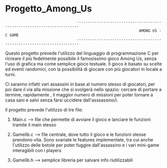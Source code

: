 # Progetto_Among_Us



                                    -----------------------------------------------------------------------
	                                                            AMONG US - C GAME
                                    -----------------------------------------------------------------------



Questo progetto prevede l'utilizzo del linguaggio di programmazione C per ricreare il più fedelmente possibile il famosissimo gioco Among Us, senza l'uso di grafica ma come semplice gioco testuale. Il gioco è basato su scelte ed eventi randomici, con la possibilità di giocare con più giocatori in locale a turni. 


Ci saranno infatti vari assassini in base al numero stesso di giocatori, per poi dare il via alla missione che si svolgerà nello spazio: cercare di portare a termine, rapidamente , il maggior numero di missioni per poter tornare a casa sani e salvi senza farsi uccidere dall'asssassino/i. 

Il progetto prevede l'utilizzo di tre file:

1) Main.c --> file che permette di avviare il gioco e lanciare le funzioni tramite il main stesso

2) Gamelib.c --> file centrale, dove tutto il gioco e le funzioni stesse prendono vita. Sono svariate le features implementate, tra cui anche l'utilizzo delle botole per                 poter fuggire dall'assassino e i vari mini-game interagibili con i players

3) Gamelib.h --> semplice libreria per salvare info riutilizzabili






